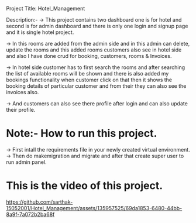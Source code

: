 Project Title: Hotel_Management

Description:- -> This project contains two dashboard one is for hotel and second is for admin dashboard and there is
 only one login and signup page and it is single hotel project.
 
-> In this rooms are added from the admin side and in this admin can delete, update the rooms and this 
 added rooms customers also see in hotel side and also I have done crud for booking, customers, rooms 
 & Invoices.
 
-> In hotel side customer has to first search the rooms and after searching the list of available rooms will be
 shown and there is also added my bookings functionality when customer click on that then it shows the
 booking details of particular customer and from their they can also see the invoices also.
 
-> And customers can also see there profile after login and can also update their profile.

# Note:- How to run this project.

-> First intall the requirements file in your newly created virtual environment.
-> Then do makemigration and migrate and after that create super user to run admin panel.



# This is the video of this project.


https://github.com/sarthak-15052001/Hotel_Management/assets/135957525/69da1853-6480-44bb-8a9f-7a072b2ba68f



